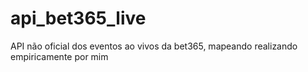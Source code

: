 # api_bet365_live
API não oficial dos eventos ao vivos da bet365, mapeando realizando empiricamente por mim
